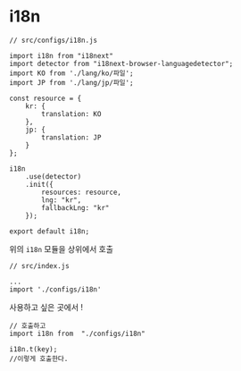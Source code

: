 # i18n



```react
// src/configs/i18n.js

import i18n from "i18next"
import detector from "i18next-browser-languagedetector";
import KO from './lang/ko/파일';
import JP from './lang/jp/파일';

const resource = {
    kr: {
        translation: KO
    },
    jp: {
        translation: JP
    }
};

i18n
    .use(detector)
    .init({
        resources: resource,
        lng: "kr",
        fallbackLng: "kr"
    });

export default i18n;

```



위의 `i18n` 모듈을 상위에서 호출

```react
// src/index.js

...
import './configs/i18n'
```





사용하고 싶은 곳에서 !

```react
// 호출하고
import i18n from  "./configs/i18n"

i18n.t(key);
//이렇게 호출한다.
```

